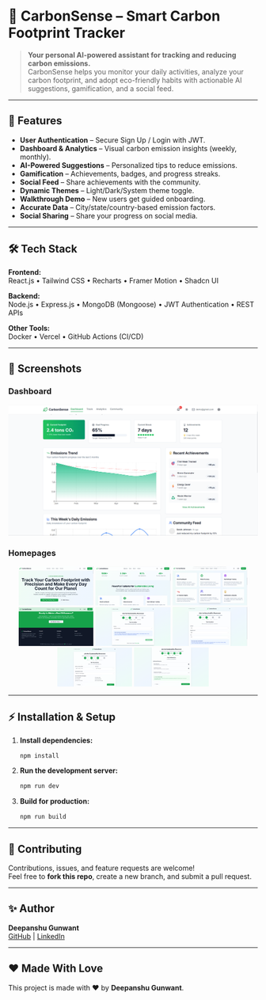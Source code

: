 # 🌱 CarbonSense – Smart Carbon Footprint Tracker

> **Your personal AI-powered assistant for tracking and reducing carbon emissions.**  
CarbonSense helps you monitor your daily activities, analyze your carbon footprint, and adopt eco-friendly habits with actionable AI suggestions, gamification, and a social feed.

---

## 🚀 Features

- **User Authentication** – Secure Sign Up / Login with JWT.
- **Dashboard & Analytics** – Visual carbon emission insights (weekly, monthly).
- **AI-Powered Suggestions** – Personalized tips to reduce emissions.
- **Gamification** – Achievements, badges, and progress streaks.
- **Social Feed** – Share achievements with the community.
- **Dynamic Themes** – Light/Dark/System theme toggle.
- **Walkthrough Demo** – New users get guided onboarding.
- **Accurate Data** – City/state/country-based emission factors.
- **Social Sharing** – Share your progress on social media.

---

## 🛠 Tech Stack

**Frontend:**  
React.js • Tailwind CSS • Recharts • Framer Motion • Shadcn UI

**Backend:**  
Node.js • Express.js • MongoDB (Mongoose) • JWT Authentication • REST APIs

**Other Tools:**  
Docker • Vercel • GitHub Actions (CI/CD)

---

## 📸 Screenshots

### **Dashboard**
![Dashboard](screenshots/dashboard.png)

### **Homepages**
<p align="center">
  <img src="screenshots/homepage_1.png" width="30%"/>
  <img src="screenshots/homepage_2.png" width="30%"/>
  <img src="screenshots/homepage_3.png" width="30%"/>
  <img src="screenshots/homepage_4.png" width="30%"/>
  <img src="screenshots/homepage_5.png" width="30%"/>
  <img src="screenshots/homepage_6.png" width="30%"/>
  <img src="screenshots/homepage_7.png" width="30%"/>
  <img src="screenshots/homepage_8.png" width="30%"/>
</p>

---

   ## ⚡ Installation & Setup

   1. **Install dependencies:**
      ```bash
      npm install
      ```

   2. **Run the development server:**
      ```bash
      npm run dev
      ```

   3. **Build for production:**
      ```bash
      npm run build
      ```
---

## 🤝 Contributing
Contributions, issues, and feature requests are welcome!  
Feel free to **fork this repo**, create a new branch, and submit a pull request.

---

## ✨ Author
**Deepanshu Gunwant**  
[GitHub](https://github.com/Deepanshu-Gunwant) | [LinkedIn](https://linkedin.com/in/deepanshu-gunwant)

---

## ❤️ Made With Love
This project is made with ❤️ by **Deepanshu Gunwant**.


